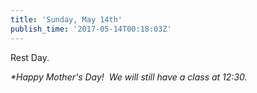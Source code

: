 ```yaml
---
title: 'Sunday, May 14th'
publish_time: '2017-05-14T00:18:03Z'
---
```


Rest Day.

*\*Happy Mother's Day!  We will still have a class at 12:30.*

 
